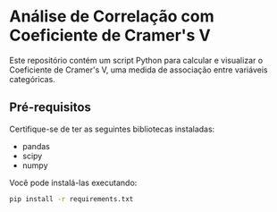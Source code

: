 # Análise de Correlação com Coeficiente de Cramer's V

Este repositório contém um script Python para calcular e visualizar o Coeficiente de Cramer's V, uma medida de associação entre variáveis categóricas.

## Pré-requisitos

Certifique-se de ter as seguintes bibliotecas instaladas:

- pandas
- scipy
- numpy

Você pode instalá-las executando:

```bash
pip install -r requirements.txt
